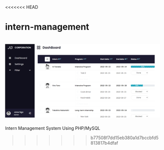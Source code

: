 <<<<<<< HEAD
# intern-management
![dashboard](img/screenshots/Dashboard.png) 
=======
Intern Management System Using PHP/MySQL
>>>>>>> b77508f7dd15eb380a1d7bccbfd5813817b4dfaf
